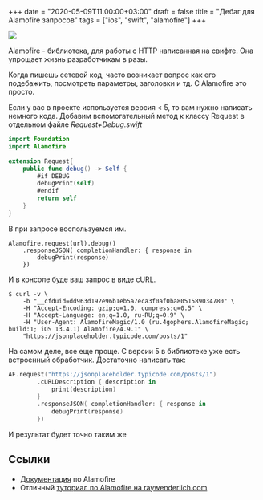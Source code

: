 +++
date = "2020-05-09T11:00:00+03:00"
draft = false
title = "Дебаг для Alamofire запросов"
tags = ["ios", "swift", "alamofire"]
+++

![](/img/alamofire-debug/main.png)

Alamofire - библиотека, для работы с HTTP написанная на свифте. Она упрощает жизнь разработчикам в разы. 

<!--more-->

Когда пишешь сетевой код, часто возникает вопрос как его подебажить, посмотреть параметры, заголовки и тд. С Alamofire это просто. 

Если у вас в проекте используется версия < 5, то вам нужно написать немного кода. Добавим вспомогательный метод к классу Request в отдельном файле _Request+Debug.swift_

```swift
import Foundation
import Alamofire

extension Request{
    public func debug() -> Self {
        #if DEBUG
        debugPrint(self)
        #endif
        return self
    }
}
```

B при запросе воспользуемся им.

```
Alamofire.request(url).debug()
    .responseJSON( completionHandler: { response in
        debugPrint(response)
    })
```

И в консоле буде ваш запрос в виде cURL.

```
$ curl -v \
	-b "__cfduid=dd963d192e96b1eb5a7eca3f0af0ba8051589034780" \
	-H "Accept-Encoding: gzip;q=1.0, compress;q=0.5" \
	-H "Accept-Language: en;q=1.0, ru-RU;q=0.9" \
	-H "User-Agent: AlamofireMagic/1.0 (ru.4gophers.AlamofireMagic; build:1; iOS 13.4.1) Alamofire/4.9.1" \
	"https://jsonplaceholder.typicode.com/posts/1"
```

На самом деле, все еще проще. С версии 5 в библиотеке уже есть встроенный обработчик. Достаточно написать так:

```swift
AF.request("https://jsonplaceholder.typicode.com/posts/1")
        .cURLDescription { description in
            print(description)
        }
        .responseJSON( completionHandler: { response in
            debugPrint(response)
        })
```

И результат будет точно таким же

## Ссылки

- [Документация](https://github.com/Alamofire/Alamofire/blob/master/Documentation/Usage.md#curl-command-output) по Alamofire
- Отличный [туториал по Alamofire на raywenderlich.com](https://www.raywenderlich.com/35-alamofire-tutorial-getting-started)